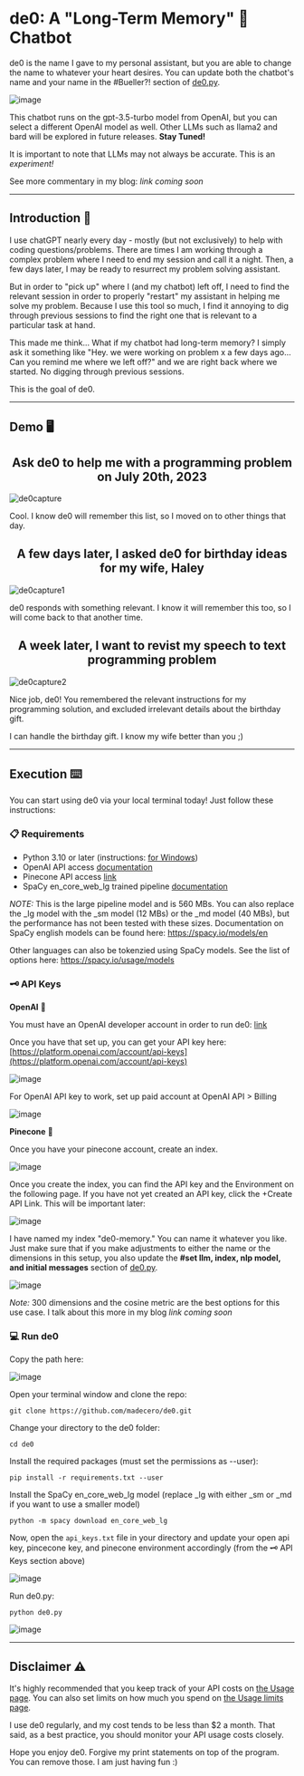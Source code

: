 # de0: A "Long-Term Memory" 🧠 Chatbot

de0 is the name I gave to my personal assistant, but you are able to change the name to whatever your heart desires. You can update both the chatbot's name and your name in the #Bueller?! section of [de0.py](https://github.com/madecero/de0/blob/main/de0.py).

![image](https://github.com/madecero/de0/assets/59320522/fec1af71-31b5-4ec9-9919-13ff982fe9d7)

This chatbot runs on the gpt-3.5-turbo model from OpenAI, but you can select a different OpenAI model as well. Other LLMs such as llama2 and bard will be explored in future releases. **Stay Tuned!**

It is important to note that LLMs may not always be accurate. This is an *experiment!*

See more commentary in my blog: *link coming soon*

<hr/>

## Introduction 📜

I use chatGPT nearly every day - mostly (but not exclusively) to help with coding questions/problems. There are times I am working through a complex problem where I need to end my session and call it a night. Then, a few days later, I may be ready to resurrect my problem solving assistant.

But in order to "pick up" where I (and my chatbot) left off, I need to find the relevant session in order to properly "restart" my assistant in helping me solve my problem. Because I use this tool so much, I find it annoying to dig through previous sessions to find the right one that is relevant to a particular task at hand.

This made me think... What if my chatbot had long-term memory? I simply ask it something like "Hey. we were working on problem x a few days ago... Can you remind me where we left off?" and we are right back where we started. No digging through previous sessions.

This is the goal of de0.

<hr/>

## Demo 🖥️

<h2 align="center"> Ask de0 to help me with a programming problem on July 20th, 2023 </h2>

![de0capture](https://github.com/madecero/de0/assets/59320522/226c36d5-9bfe-4872-87c0-88233691b3f7)

Cool. I know de0 will remember this list, so I moved on to other things that day.

<h2 align="center"> A few days later, I asked de0 for birthday ideas for my wife, Haley </h2>

![de0capture1](https://github.com/madecero/de0/assets/59320522/8c6e2b56-f6c9-4fa8-ae42-68c3d4d26836)

de0 responds with something relevant. I know it will remember this too, so I will come back to that another time.

<h2 align="center"> A week later, I want to revist my speech to text programming problem </h2>

![de0capture2](https://github.com/madecero/de0/assets/59320522/d0a410e2-26e1-427e-badc-d208fd272fc0)

Nice job, de0! You remembered the relevant instructions for my programming solution, and excluded irrelevant details about the birthday gift.

I can handle the birthday gift. I know my wife better than you ;)
<hr/>

## Execution ⌨️

You can start using de0 via your local terminal today! Just follow these instructions:

### 📋 Requirements

  - Python 3.10 or later (instructions: [for Windows](https://www.tutorialspoint.com/how-to-install-python-in-windows))
  - OpenAI API access [documentation](https://platform.openai.com/docs/api-reference/introduction)
  - Pinecone API access [link](https://app.pinecone.io/)
  - SpaCy en_core_web_lg trained pipeline [documentation](https://spacy.io/usage/models)

_NOTE:_ This is the large pipeline model and is 560 MBs. You can also replace the _lg model with the _sm model (12 MBs) or the _md model (40 MBs), but the performance has not been tested with these sizes. Documentation on SpaCy english models can be found here:
https://spacy.io/models/en

Other languages can also be tokenzied using SpaCy models. See the list of options here:
https://spacy.io/usage/models

### 🗝️ API Keys

**OpenAI** 🤖

You must have an OpenAI developer account in order to run de0: [link](https://platform.openai.com/signup)

Once you have that set up, you can get your API key here: [https://platform.openai.com/account/api-keys](https://platform.openai.com/account/api-keys)

![image](https://github.com/madecero/de0/assets/59320522/4ade5c2b-8879-4c49-9f78-b2568cb7d77d)

For OpenAI API key to work, set up paid account at OpenAI API > Billing

![image](https://github.com/madecero/de0/assets/59320522/db51251a-7d3b-4b45-a1f4-5f0782ea924b)

**Pinecone** 💾

Once you have your pinecone account, create an index.

![image](https://github.com/madecero/de0/assets/59320522/0a296b9e-217a-459e-a10f-07881d97c77f)

Once you create the index, you can find the API key and the Environment on the following page. If you have not yet created an API key, click the +Create API Link. This will be important later:

![image](https://github.com/madecero/de0/assets/59320522/7998cf03-75ac-4899-a28d-f491364f8909)


I have named my index "de0-memory." You can name it whatever you like. Just make sure that if you make adjustments to either the name or the dimensions in this setup, you also update the **#set llm, index, nlp model, and initial messages** section of [de0.py](https://github.com/madecero/de0/blob/main/de0.py).

![image](https://github.com/madecero/de0/assets/59320522/f22bb446-3711-4082-adfd-4e2b1cea6e1a)

*Note:* 300 dimensions and the cosine metric are the best options for this use case. I talk about this more in my blog *link coming soon*

### 💻 Run de0

Copy the path here:

![image](https://github.com/madecero/de0/assets/59320522/ecf537ea-17ab-47f2-aa58-fe2628820b19)

Open your terminal window and clone the repo:

```git clone https://github.com/madecero/de0.git```

Change your directory to the de0 folder:

```cd de0```

Install the required packages (must set the permissions as --user):

```pip install -r requirements.txt --user```

Install the SpaCy en_core_web_lg model (replace _lg with either _sm or _md if you want to use a smaller model)

```python -m spacy download en_core_web_lg```

Now, open the ```api_keys.txt``` file in your directory and update your open api key, pincecone key, and pinecone environment accordingly (from the 🗝️ API Keys section above)

![image](https://github.com/madecero/de0/assets/59320522/9e70500c-d924-49e5-99fa-64e532a5b83f)

Run de0.py:

```python de0.py```


![image](https://github.com/madecero/de0/assets/59320522/4fff141a-8cf4-48b5-9d18-aa4dabf88987)

<hr/>

## Disclaimer ⚠️

It's highly recommended that you keep track of your API costs on [the Usage page](https://platform.openai.com/account/usage).
    You can also set limits on how much you spend on [the Usage limits page](https://platform.openai.com/account/billing/limits).

I use de0 regularly, and my cost tends to be less than $2 a month. That said, as a best practice, you should monitor your API usage costs closely.

Hope you enjoy de0. Forgive my print statements on top of the program. You can remove those. I am just having fun :)
